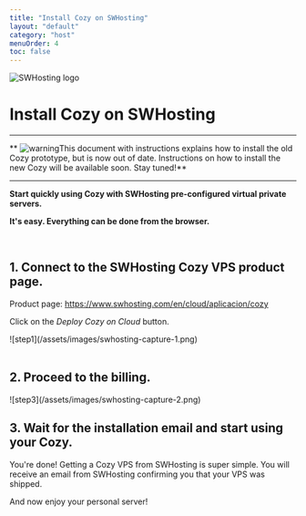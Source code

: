 ```yaml
---
title: "Install Cozy on SWHosting"
layout: "default"
category: "host"
menuOrder: 4
toc: false
---
```



<div class="install-inner-logo">
<img alt="SWHosting logo" src="/assets/images/host/swhosting-logo.svg">
</div>

# Install Cozy on SWHosting

---

** <img src="/assets/images/warning.png" alt="warning" class="warn">This document with instructions explains how to install the old Cozy prototype, but is now out of date. Instructions on how to install the new Cozy will be available soon. Stay tuned!**

---


**Start quickly using Cozy with SWHosting pre-configured virtual private servers.**

**It's easy. Everything can be done from the browser.**

<br>

## 1. Connect to the SWHosting Cozy VPS product page.

Product page: https://www.swhosting.com/en/cloud/aplicacion/cozy

Click on the *Deploy Cozy on Cloud* button.

<div>
![step1](/assets/images/swhosting-capture-1.png)
</div>


<br>

## 2. Proceed to the billing.

<div>
![step3](/assets/images/swhosting-capture-2.png)
</div>

## 3. Wait for the installation email and start using your Cozy.

You're done! Getting a Cozy VPS from SWHosting is super simple.
You will receive an email from SWHosting confirming you that your VPS was shipped.

And now enjoy your personal server!

